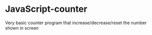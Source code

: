 # JavaScript-counter
Very basic counter program that increase/decrease/reset the number shown in screen
